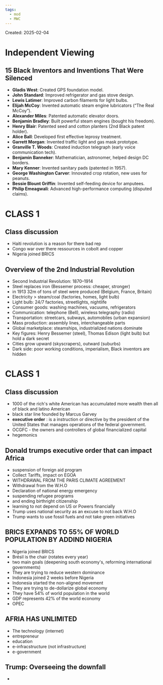 ```yaml
---
tags:
  - mod
  - MWC
---
```

Created: 2025-02-04

# Independent Viewing

## 15 Black Inventors and Inventions That Were Silenced
- **Gladis West**: Created GPS foundation model.
- **John Standard**: Improved refrigerator and gas stove design.
- **Lewis Latimer**: Improved carbon filaments for light bulbs.
- **Elijah McCoy**: Invented automatic steam engine lubricators (“The Real McCoy”).
- **Alexander Miles**: Patented automatic elevator doors.
- **Benjamin Bradley**: Built powerful steam engines (bought his freedom).
- **Henry Blair**: Patented seed and cotton planters (2nd Black patent holder).
- **Alice Ball**: Developed first effective leprosy treatment.
- **Garrett Morgan**: Invented traffic light and gas mask prototype.
- **Granville T. Woods**: Created induction telegraph (early voice communication tech).
- **Benjamin Banneker**: Mathematician, astronomer, helped design DC borders.
- **Mary Kenner**: Invented sanitary pads (patented in 1957).
- **George Washington Carver**: Innovated crop rotation, new uses for peanuts.
- **Bessie Blount Griffin**: Invented self-feeding device for amputees.
- **Philip Emeagwali**: Advanced high-performance computing (disputed claims).

# CLASS 1

## Class discussion
- Haiti revolution is a reason for there bad rep
- Congo war over there ressources in cobolt and copper
- Nigeria joined BRICS

## Overview of the 2nd Industrial Revolution
- Second Industrial Revolution: 1870–1914
- Steel replaces iron (Bessemer process: cheaper, stronger)
- in 1913 32m of tons of steel were produced (Belgium, France, Britain)
- Electricity > steam/coal (factories, homes, light bulb)
- Light bulb: 24/7 factories, streetlights, nightlife
- Consumer goods: washing machines, vacuums, refrigerators
- Communication: telephone (Bell), wireless telegraphy (radio)
- Transportation: streetcars, subways, automobiles (urban expansion)
- Mass production: assembly lines, interchangeable parts
- Global marketplace: steamships, industrialized nations dominate
- Key figures: Henry Bessemer (steel), Thomas Edison (light bulb) but hold a dark secret
- Cities grow upward (skyscrapers), outward (suburbs)
- Dark side: poor working conditions, imperialism, Black inventors are hidden

# CLASS 1

## Class discussion
- 1000 of the rich's white American has accumulated more wealth then all of black and latino American
-  black star line founded by Marcus Garvey
- **executive order** : is a instruction or directive by the president of the United States that manages operations of the federal government.
- OCGFC - the owners and controllers of global financialized capital
- hegemonics

## Donald trumps executive order that can impact Africa
- suspension of foreign aid program
- Collect Tariffs, impact on EGOA
- WITHDRAWAL FROM THE PARIS CLIMATE AGREEMENT
- Withdrawal from the W.H.O
- Declaration of national energy emergency
- suspending refugee programs
- and ending birthright citizenship
- learning to not depend on US or Powers financially
- Trump uses national security as an excuse to not back W.H.O
- Trump wants to use fossil fuels and not take green initiatives

## BRICS EXPANDS TO 55% OF WORLD POPULATION BY ADDIND NIGERIA
- Nigeria joined BRICS
- Brésil is the chair (rotates every year)
- two main goals (deepening south economy's, reforming international governments)
- They are trying to reduce western dominance
- Indonesia joined 2 weeks before Nigeria
- Indonesia started the non-aligned movement
- They are trying to de-dollarize global economy
- They have 54% of world population in the world
- GDP represents 42% of the world economy
- OPEC

## AFRIA HAS UNLIMITED
- The technology (internet)
- entrepreneur
- education
- e-infracstructure (not infrastructure)
- e-government

## Trump: Overseeing the downfall
- 